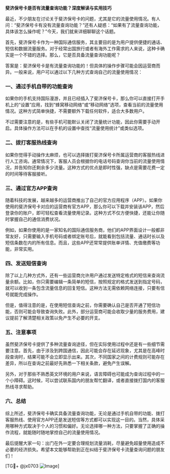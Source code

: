 **斐济保号卡是否有流量查询功能？深度解读与实用技巧**

最近，不少朋友在讨论关于斐济保号卡的问题，尤其是它的流量使用情况。有人问：“斐济保号卡有没有流量查询功能？”还有人疑惑：“如果有了流量查询功能，具体该怎么操作呢？”今天，我们就来详细聊聊这个话题。

首先，斐济保号卡作为一种国际通信服务，其主要目的是为用户提供便捷的通话、短信和数据流量服务。对于经常出国旅行或者有海外工作需求的人来说，这种卡确实是一个不错的选择。那么，它是否具备流量查询功能呢？

答案是：斐济保号卡是有流量查询功能的！但具体的操作步骤可能会因运营商而异。一般来说，用户可以通过以下几种方式查询自己的流量使用情况：

### 一、通过手机自带的功能查询
如果你的手机支持国际漫游，并且已经插入了斐济保号卡，那么你可以直接打开手机上的“设置”应用，找到“蜂窝移动网络”或“移动网络”选项，查看当前的流量使用情况。这种方式简单快捷，不需要额外下载任何软件，适合大多数用户。

不过需要注意的是，有些手机可能默认关闭了流量统计功能，因此你需要手动开启。具体操作方法可以在手机的设置中查找“流量使用统计”或类似选项。

### 二、拨打客服热线查询
如果你觉得手动操作太麻烦，也可以选择拨打斐济保号卡所属运营商的客服热线进行人工咨询。通常情况下，客服人员会根据你的电话号码查询你当前的流量使用情况，并告知你还剩余多少流量。这种方式的优点是即时性强，缺点是需要花费一定的时间等待客服接听。

### 三、通过官方APP查询
随着科技的发展，越来越多的运营商推出了自己的官方应用程序（APP）。如果你使用的斐济保号卡对应的运营商有官方APP，那么你可以下载并安装该APP，然后登录你的账户，即可轻松查看流量使用记录。这种方式不仅方便快捷，还能让你随时掌握自己的通信消费状况。

例如，如果你使用的是一家知名的国际通信服务商，他们的APP界面设计一般都非常友好，只需要输入手机号码或者绑定账号后，就能看到包括流量、通话时长以及短信条数在内的所有信息。而且，这些APP还常常提供账单详情、充值缴费等功能，非常实用。

### 四、发送短信查询
除了以上几种方式外，还有一些运营商允许用户通过发送特定格式的短信来查询流量余额。比如，你只需要编辑一条简单的短信，按照规定的格式发送到指定号码，就可以收到一条包含流量信息的回复短信。这种方法无需依赖网络连接，只要有信号就能完成操作。

但是，值得注意的是，在使用短信查询之前，你需要确认自己是否开通了短信功能，否则可能会导致查询失败。此外，部分运营商可能会收取少量的服务费用，建议提前了解清楚相关政策以免产生不必要的开支。

### 五、注意事项
虽然斐济保号卡提供了多种流量查询途径，但在实际使用过程中还是有一些细节需要注意。首先，由于涉及到跨国通信，因此可能会存在延迟现象，尤其是在高峰时段查询时，结果可能不会立即显示出来。其次，不同国家之间的计费规则可能存在差异，所以在查询之前最好先熟悉一下相关条款，避免产生误解。

另外，对于那些不熟悉英文环境的用户来说，语言障碍也可能成为查询过程中的一个小障碍。这时候，可以尝试联系国内的朋友帮忙翻译，或者直接拨打国内的客服热线寻求帮助。

### 六、总结
综上所述，斐济保号卡确实具备流量查询功能，无论是通过手机自带的功能、拨打客服热线、使用官方APP还是发送短信等方式都可以实现这一目的。当然，具体采用哪种方式取决于个人的习惯和偏好。无论选择哪一种方法，只要掌握了正确的操作流程，就能随时随地掌控自己的流量使用情况。

最后提醒大家一句：出门在外一定要合理规划流量消耗，尽量避免超量使用造成不必要的经济损失。希望本文能够帮助到正在纠结于斐济保号卡流量查询问题的朋友们！

[TG💪+ @jx0703 ![Image](https://github.com/user-attachments/assets/dbca1d08-cadb-493c-b0ec-ad6f7a83f270)]